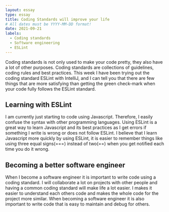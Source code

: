 ```yaml
---
layout: essay
type: essay
title: Coding Standards will improve your life  
# All dates must be YYYY-MM-DD format!
date: 2021-09-21
labels:
  - Coding standards
  - Software engineering 
  - ESLint
---
```


Coding standards is not only used to make your code pretty, they also have a lot of other purposes. 
Coding standards are collections of guidelines, coding rules and best practices. 
This week I have been trying out the coding standard ESLint with IntelliJ, and I can tell you that there are few things that are more satisfying 
than getting the green check-mark when your code fully follows the ESLint standard.

## Learning with ESLint
I am currently just starting to code using Javascript. Therefore, I easily confuse the syntax with other programming languages. Using ESLint is a great way to learn 
Javascript and its best practices as I get errors if something I write is wrong or does not follow ESLint. I believe that I learn Javascript more quickly by using ESLint, it is easier to remember things like using three equal signs(===) instead of two(==) when you get notified each time you do it wrong.

## Becoming a better software engineer 
When I become a software engineer it is important to write code using a coding standard. I will collaborate a lot on projects with other people and having a common 
coding standard will make life a lot easier. I makes it easier to understand each others code and makes the whole code for the project more similar. When becoming a software engineer it is also important to write code that is easy to maintain and debug for others.

